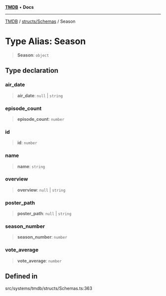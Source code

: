 [**TMDB**](../../../README.md) • **Docs**

***

[TMDB](../../../README.md) / [structs/Schemas](../README.md) / Season

# Type Alias: Season

> **Season**: `object`

## Type declaration

### air\_date

> **air\_date**: `null` \| `string`

### episode\_count

> **episode\_count**: `number`

### id

> **id**: `number`

### name

> **name**: `string`

### overview

> **overview**: `null` \| `string`

### poster\_path

> **poster\_path**: `null` \| `string`

### season\_number

> **season\_number**: `number`

### vote\_average

> **vote\_average**: `number`

## Defined in

src/systems/tmdb/structs/Schemas.ts:363
